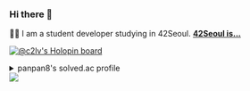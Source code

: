 ### Hi there 👋

 👨‍🎓 I am a student developer studying in 42Seoul. **[42Seoul is...](https://whitepaper.innovationacademy.kr/)**  

[![@c2lv's Holopin board](https://holopin.io/api/user/board?user=c2lv)](https://holopin.io/@c2lv)

<details>
<summary>panpan8's solved.ac profile</summary>
<div markdown="1">

[![panpan8's solved.ac profile(v2)](http://mazassumnida.wtf/api/v2/generate_badge?boj=panpan8)](https://solved.ac/panpan8)
 
</div>
</details>

<a href="https://www.linkedin.com/in/hyeonjun/">
    <img src="https://img.shields.io/badge/linkedin-%230077B5.svg?&style=for-the-badge&logo=linkedin&logoColor=white" />
</a>
